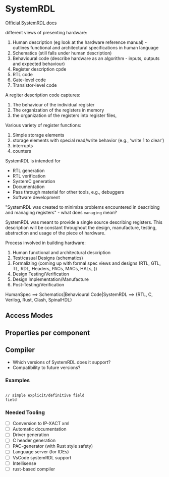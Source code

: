 # SystemRDL

[Official SystemRDL docs](https://www.accellera.org/downloads/standards/systemrdl)   


different views of presenting hardware:
1. Human description (eg look at the hardware reference manual) - outlines functional and architectural specifications in human language
2. Schematics (still falls under human description)
3. Behavioural code (describe hardware as an algorithm - inputs, outputs and expected behaviour)
4. Register description cpde
5. RTL code
6. Gate-level code
7. Transistor-level code

A regiter description  code captures:  
1. The behaviour of the individual register
2. The organization of the registers in memory
3. the organization of the registers into register files,


Various variety of register functions: 
1. Simple storage elements
2. storage elements with special read/write behavior (e.g., ‘write 1 to clear’)
3. interrupts
4. counters


SystemRDL is intended for
- RTL generation
- RTL verification
- SystemC generation
- Documentation
- Pass through material for other tools, e.g., debuggers
- Software development


"SystemRDL was created to minimize problems encountered in describing and managing registers" - what does `managing` mean?  

SystemRDL was meant to provide a single source describing registers. This description will be constant throughout the design, manufacture, testing, abstraction and usage of the piece of hardware.  

Process involved in building hardware: 
1. Human functional and architectural description
2. Test/casual Designs (schematics)
3. Formalizing (coming up with formal spec views and designs (RTL, GTL, TL, RDL, Headers, PACs, MACs, HALs, ))
4. Design Testing/Verification
5. Design Implementation/Manufacture
6. Post-Testing/Verification  



HumanSpec ==> Schematics|Behavioural Code|SystemRDL ==> {RTL, C, Verilog, Rust, Clash, SpinalHDL}


## Access Modes
## Properties per component

## Compiler
- Which versions of SystemRDL does it support?
- Compatibility to future versions? 

### Examples

```systemerdl

// simple explicit/definitive field
field 
```

### Needed Tooling
- [ ] Conversion to IP-XACT xml
- [ ] Automatic documentation
- [ ] Driver generation
- [ ] C header generation
- [ ] PAC-generator (with Rust style safety)
- [ ] Language server (for IDEs)
- [ ] VsCode systemRDL support
- [ ] Intellisense
- [ ] rust-based compiler